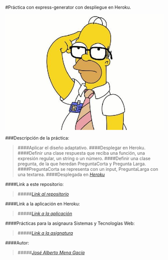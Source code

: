#Práctica con express-generator con despliegue en Heroku.

![imgquiz](imgquiz.jpg)

###Descripción de la práctica:

>####Aplicar el diseño adaptativo.
>####Desplegar en Heroku.
>####Definir una clase respuesta que reciba una función, una expresión regular, un string o un número.
>####Definir una clase pregunta, de la que heredan PreguntaCorta y Pregunta Larga.
>####PreguntaCorta se representa con un input, PreguntaLarga con una textarea.
>####Desplegada en [_Heroku_](https://www.heroku.com/)


####Link a este repositorio:
>#####[_Link al repositorio_](https://github.com/alu0100768893/Quiz)

####Link a la aplicación en Heroku:
>#####[_Link a la aplicación_](http://quiz-josemena.herokuapp.com/)

####Prácticas para la asignaura Sistemas y Tecnologías Web:
>#####[_Link a la asignatura_](http://eguia.ull.es/etsii/query.php?codigo=139264512)

####Autor:
>#####[_José Alberto Mena Gacía_](http://alu0100768893.github.io)
